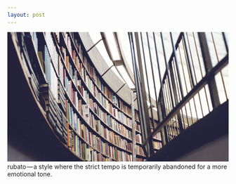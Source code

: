 ```yaml
---
layout: post
---
```

<img src="/images/fulls/03.jpg" class="fit image"> rubato — a style where the strict tempo is temporarily abandoned for a more emotional tone.